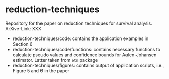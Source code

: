 # reduction-techniques

Repository for the paper on reduction techniques for survival analysis. ArXive-Link: XXX

- reduction-techniques/code: contains the application examples in Section 6
- reduction-techniques/code/functions: contains necessary functions to calculate pseudo values and confidence bounds for Aalen-Johansen estimator. Latter taken from `etm` package
- reduction-techniques/figures: contains output of application scripts, i.e., Figure 5 and 6 in the paper


